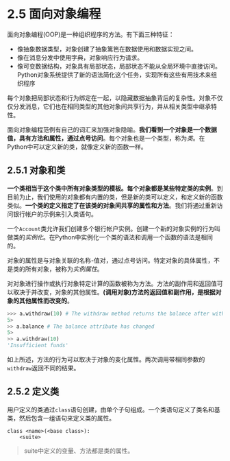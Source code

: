 # 2.5 面向对象编程
面向对象编程(OOP)是一种组织程序的方法。有下面三种特征：
- 像抽象数据类型，对象创建了抽象篱笆在数据使用和数据实现之间。
- 像在消息分发中使用字典，对象响应行为请求。
- 像可变数据结构，对象具有局部状态，局部状态不能从全局环境中直接访问。
Python对象系统提供了新的语法简化这个任务，实现所有这些有用技术来组织程序

每个对象把局部状态和行为绑定在一起，以隐藏数据抽象背后的复杂性。对象不仅仅分发消息，它们也在相同类型的其他对象间共享行为，并从相关类型中继承特性。

面向对象编程范例有自己的词汇来加强对象隐喻。**我们看到一个对象是一个数据值，具有方法和属性，通过点号访问**。每个对象也是一个类型，称为*类*。在Python中可以定义新的类，就像定义新的函数一样。

## 2.5.1 对象和类
**一个类相当于这个类中所有对象类型的模板。每个对象都是某些特定类的实例**。到目前为止，我们使用的对象都有内置的类，但是新的类可以定义，和定义新的函数类似。**一个类的定义指定了在该类的对象间共享的属性和方法**。我们将通过重新访问银行帐户的示例来引入类语句。

一个`Account`类允许我们创建多个银行帐户实例。创建一个新的对象实例的行为叫做类的*实例化*。在Python中实例化一个类的语法和调用一个函数的语法是相同的。

对象的属性是与对象关联的名称-值对，通过点号访问。特定对象的具体属性，不是类的所有对象，被称为*实例属性*。

对对象进行操作或执行对象特定计算的函数被称为方法。方法的副作用和返回值可以取决于并改变，对象的其他属性。**(调用对象)方法的返回值和副作用，是根据对象的其他属性而改变的**。
```python
>>> a.withdraw(10) # The withdraw method returns the balance after withdrawal
5>
>> a.balance # The balance attribute has changed
5>
>> a.withdraw(10)
'Insufficient funds'
```
如上所述，方法的行为可以取决于对象的变化属性。两次调用带相同参数的`withdraw`返回不同的结果。

## 2.5.2 定义类
用户定义的类通过`class`语句创建，由单个子句组成。一个类语句定义了类名和基类，然后包含一组语句来定义类的属性。
```
class <name>(<base class>):
    <suite>
```
> suite中定义的变量、方法都是类的属性。

